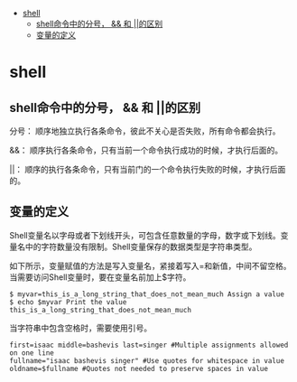 
- [shell](#shell)
  - [shell命令中的分号， \&\& 和 ||的区别](#shell命令中的分号--和-的区别)
  - [变量的定义](#变量的定义)

# shell

## shell命令中的分号， && 和 ||的区别

分号： 顺序地独立执行各条命令，彼此不关心是否失败，所有命令都会执行。

&&： 顺序执行各条命令，只有当前一个命令执行成功的时候，才执行后面的。

||： 顺序的执行各条命令，只有当前门的一个命令执行失败的时候，才执行后面的。

## 变量的定义

Shell变量名以字母或者下划线开头，可包含任意数量的字母，数字或下划线。变量名中的字符数量没有限制。Shell变量保存的数据类型是字符串类型。

如下所示，变量赋值的方法是写入变量名，紧接着写入=和新值，中间不留空格。当需要访问Shell变量时，要在变量名前加上$字符。

```shell
$ myvar=this_is_a_long_string_that_does_not_mean_much Assign a value
$ echo $myvar Print the value
this_is_a_long_string_that_does_not_mean_much
```
当字符串中包含空格时，需要使用引号。

```shell
first=isaac middle=bashevis last=singer #Multiple assignments allowed on one line
fullname="isaac bashevis singer" #Use quotes for whitespace in value
oldname=$fullname #Quotes not needed to preserve spaces in value
```